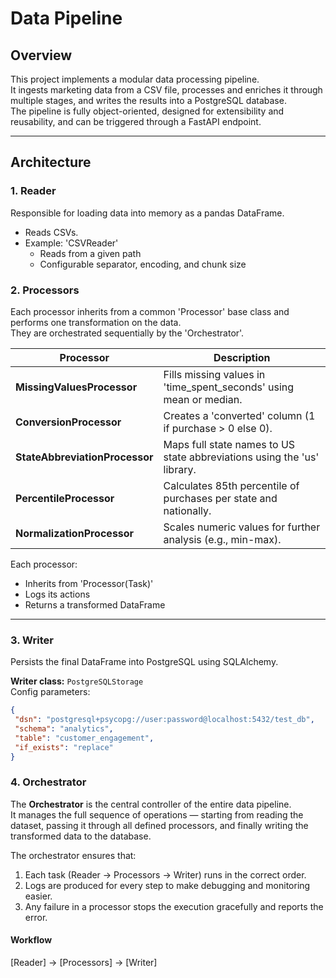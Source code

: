 # Data Pipeline

## Overview
This project implements a modular data processing pipeline.  
It ingests marketing data from a CSV file, processes and enriches it through multiple stages, and writes the results into a PostgreSQL database.  
The pipeline is fully object-oriented, designed for extensibility and reusability, and can be triggered through a FastAPI endpoint.

---

## Architecture

### 1. Reader
Responsible for loading data into memory as a pandas DataFrame.  
- Reads CSVs.
- Example: 'CSVReader'  
  - Reads from a given path  
  - Configurable separator, encoding, and chunk size

### 2. Processors
Each processor inherits from a common 'Processor' base class and performs one transformation on the data.  
They are orchestrated sequentially by the 'Orchestrator'.

| Processor | Description |
|------------|--------------|
| **MissingValuesProcessor** | Fills missing values in 'time_spent_seconds' using mean or median. |
| **ConversionProcessor** | Creates a 'converted' column (1 if purchase > 0 else 0). |
| **StateAbbreviationProcessor** | Maps full state names to US state abbreviations using the 'us' library. |
| **PercentileProcessor** | Calculates 85th percentile of purchases per state and nationally. |
| **NormalizationProcessor** | Scales numeric values for further analysis (e.g., min-max). |

Each processor:
- Inherits from 'Processor(Task)'
- Logs its actions
- Returns a transformed DataFrame

---

### 3. Writer
Persists the final DataFrame into PostgreSQL using SQLAlchemy.

**Writer class:** `PostgreSQLStorage`  
Config parameters:
 ```json
{
  "dsn": "postgresql+psycopg://user:password@localhost:5432/test_db",
  "schema": "analytics",
  "table": "customer_engagement",
  "if_exists": "replace"
}
```

### 4. Orchestrator

The **Orchestrator** is the central controller of the entire data pipeline.  
It manages the full sequence of operations — starting from reading the dataset, passing it through all defined processors, and finally writing the transformed data to the database.

The orchestrator ensures that:
1. Each task (Reader → Processors → Writer) runs in the correct order.  
2. Logs are produced for every step to make debugging and monitoring easier.  
3. Any failure in a processor stops the execution gracefully and reports the error.

####  Workflow
[Reader] → [Processors] → [Writer]
